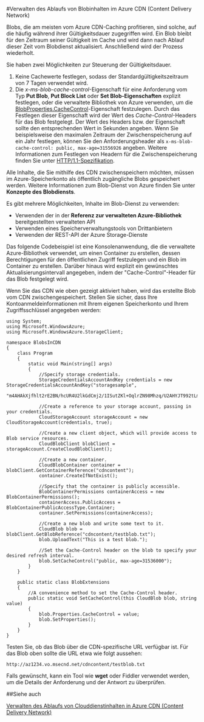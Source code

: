 <properties 
 pageTitle="Verwalten des Ablaufs von Blobinhalten in Azure CDN (Content Delivery Network)" 
 description="" 
 services="cdn" 
 documentationCenter=".NET" 
 authors="zhangmanling" 
 manager="dwrede" 
 editor=""/>
<tags 
 ms.service="cdn" 
 ms.workload="media" 
 ms.tgt_pltfrm="na" 
 ms.devlang="dotnet" 
 ms.topic="article" 
 ms.date="04/25/2015" 
 ms.author="mazha"/>


#Verwalten des Ablaufs von Blobinhalten im Azure CDN (Content Delivery Network)  

Blobs, die am meisten vom Azure CDN-Caching profitieren, sind solche, auf die häufig während ihrer Gültigkeitsdauer zugegriffen wird. Ein Blob bleibt für den Zeitraum seiner Gültigkeit im Cache und wird dann nach Ablauf dieser Zeit vom Blobdienst aktualisiert. Anschließend wird der Prozess wiederholt.

Sie haben zwei Möglichkeiten zur Steuerung der Gültigkeitsdauer.

1.	Keine Cachewerte festlegen, sodass der Standardgültigkeitszeitraum von 7 Tagen verwendet wird. 
2.	Die *x-ms-blob-cache-control*-Eigenschaft für eine Anforderung vom Typ **Put Blob**, **Put Block List** oder **Set Blob-Eigenschaften** explizit festlegen, oder die verwaltete Bibliothek von Azure verwenden, um die [BlobProperties.CacheControl](https://msdn.microsoft.com/library/microsoft.windowsazure.storage.blob.blobproperties.cachecontrol.aspx)-Eigenschaft festzulegen. Durch das Festlegen dieser Eigenschaft wird der Wert des *Cache-Control*-Headers für das Blob festgelegt. Der Wert des Headers bzw. der Eigenschaft sollte den entsprechenden Wert in Sekunden angeben. Wenn Sie beispielsweise den maximalen Zeitraum der Zwischenspeicherung auf ein Jahr festlegen, können Sie den Anforderungsheader als `x-ms-blob-cache-control: public, max-age=31556926` angeben. Weitere Informationen zum Festlegen von Headern für die Zwischenspeicherung finden Sie unter [HTTP/1.1-Spezifikation](http://www.w3.org/Protocols/rfc2616/rfc2616-sec13.html).  

Alle Inhalte, die Sie mithilfe des CDN zwischenspeichern möchten, müssen im Azure-Speicherkonto als öffentlich zugängliche Blobs gespeichert werden. Weitere Informationen zum Blob-Dienst von Azure finden Sie unter **Konzepte des Blobdiensts**.

Es gibt mehrere Möglichkeiten, Inhalte im Blob-Dienst zu verwenden:

-	Verwenden der in der **Referenz zur verwalteten Azure-Bibliothek** bereitgestellten verwalteten API
-	Verwenden eines Speicherverwaltungstools von Drittanbietern
-	Verwenden der REST-API der Azure Storage-Dienste  

Das folgende Codebeispiel ist eine Konsolenanwendung, die die verwaltete Azure-Bibliothek verwendet, um einen Container zu erstellen, dessen Berechtigungen für den öffentlichen Zugriff festzulegen und ein Blob im Container zu erstellen. Darüber hinaus wird explizit ein gewünschtes Aktualisierungsintervall angegeben, indem der "Cache-Control"-Header für das Blob festgelegt wird.

Wenn Sie das CDN wie oben gezeigt aktiviert haben, wird das erstellte Blob vom CDN zwischengespeichert. Stellen Sie sicher, dass Ihre Kontoanmeldeinformationen mit Ihrem eigenen Speicherkonto und Ihrem Zugriffsschlüssel angegeben werden:

	using System;
	using Microsoft.WindowsAzure;
	using Microsoft.WindowsAzure.StorageClient;
	
	namespace BlobsInCDN
	{
	    class Program
	    {
	        static void Main(string[] args)
	        {
	            //Specify storage credentials.
	            StorageCredentialsAccountAndKey credentials = new StorageCredentialsAccountAndKey("storagesample",
	                "m4AHAkXjfhlt2rE2BN/hcUR4U2lkGdCmj2/1ISutZKl+OqlrZN98Mhzq/U2AHYJT992tLmrkFW+mQgw9loIVCg==");
	            
	            //Create a reference to your storage account, passing in your credentials.
	            CloudStorageAccount storageAccount = new CloudStorageAccount(credentials, true);
	            
	            //Create a new client object, which will provide access to Blob service resources.
	            CloudBlobClient blobClient = storageAccount.CreateCloudBlobClient();
	
	            //Create a new container.
	            CloudBlobContainer container = blobClient.GetContainerReference("cdncontent");
	            container.CreateIfNotExist();
	
	            //Specify that the container is publicly accessible.
	            BlobContainerPermissions containerAccess = new BlobContainerPermissions();
	            containerAccess.PublicAccess = BlobContainerPublicAccessType.Container;
	            container.SetPermissions(containerAccess);
	
	            //Create a new blob and write some text to it.
	            CloudBlob blob = blobClient.GetBlobReference("cdncontent/testblob.txt");
	            blob.UploadText("This is a test blob.");
	
	            //Set the Cache-Control header on the blob to specify your desired refresh interval.
	            blob.SetCacheControl("public, max-age=31536000");
	        }
	    }
	
	    public static class BlobExtensions
	    {
	        //A convenience method to set the Cache-Control header.
	        public static void SetCacheControl(this CloudBlob blob, string value)
	        {
	            blob.Properties.CacheControl = value;
	            blob.SetProperties();
	        }
	    }
	}

Testen Sie, ob das Blob über die CDN-spezifische URL verfügbar ist. Für das Blob oben sollte die URL etwa wie folgt aussehen:

	http://az1234.vo.msecnd.net/cdncontent/testblob.txt  

Falls gewünscht, kann ein Tool wie **wget** oder Fiddler verwendet werden, um die Details der Anforderung und der Antwort zu überprüfen.

##Siehe auch

[Verwalten des Ablaufs von Clouddienstinhalten in Azure CDN (Content Delivery Network)](./cdn-manage-expiration-of-cloud-service-content.md)

<!---HONumber=August15_HO6-->